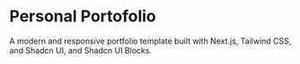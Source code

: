 # Personal Portofolio

A modern and responsive portfolio template built with Next.js, Tailwind CSS, and Shadcn UI, and Shadcn UI Blocks.
